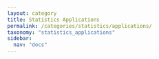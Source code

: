 ```yaml
---
layout: category
title: Statistics Applications
permalink: /categories/statistics/applications/
taxonomy: "statistics_applications"
sidebar:
  nav: "docs"
---
```

